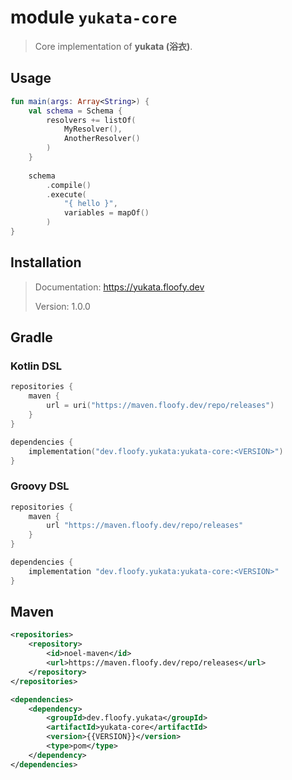 # module `yukata-core`
> Core implementation of **yukata (浴衣)**.

## Usage
```kotlin
fun main(args: Array<String>) {
    val schema = Schema {
        resolvers += listOf(
            MyResolver(),
            AnotherResolver()
        )
    }
    
    schema
        .compile()
        .execute(
            "{ hello }",
            variables = mapOf()
        )
}
```

## Installation
> Documentation: https://yukata.floofy.dev
> 
> Version: 1.0.0

## Gradle
### Kotlin DSL
```kotlin
repositories {
    maven {
        url = uri("https://maven.floofy.dev/repo/releases")
    }
}

dependencies {
    implementation("dev.floofy.yukata:yukata-core:<VERSION>")
}
```

### Groovy DSL
```groovy
repositories {
    maven {
        url "https://maven.floofy.dev/repo/releases"
    }
}

dependencies {
    implementation "dev.floofy.yukata:yukata-core:<VERSION>"
}
```

## Maven
```xml
<repositories>
    <repository>
        <id>noel-maven</id>
        <url>https://maven.floofy.dev/repo/releases</url>
    </repository>
</repositories>
```

```xml
<dependencies>
    <dependency>
        <groupId>dev.floofy.yukata</groupId>
        <artifactId>yukata-core</artifactId>
        <version>{{VERSION}}</version>
        <type>pom</type>
    </dependency>
</dependencies>
```

